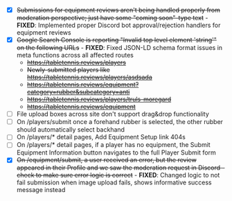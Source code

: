 - [x] ~~Submissions for equipment reviews aren't being handled properly from moderation perspective; just have some "coming soon"-type text~~ - **FIXED**: Implemented proper Discord bot approval/rejection handlers for equipment reviews
- [x] ~~Google Search Console is reporting "Invalid top level element 'string'" on the following URLs~~ - **FIXED**: Fixed JSON-LD schema format issues in meta functions across all affected routes
  - ~~https://tabletennis.reviews/players~~
  - ~~Newly-submitted players like https://tabletennis.reviews/players/asdsada~~
  - ~~https://tabletennis.reviews/equipment?category=rubber&subcategory=anti~~
  - ~~https://tabletennis.reviews/players/truls-moregard~~
  - ~~https://tabletennis.reviews/equipment~~
- [ ] File upload boxes across site don't support drag&drop functionality
- [ ] On /players/submit once a forehand rubber is selected, the other rubber should automatically select backhand
- [ ] On /players/* detail pages, Add Equipment Setup link 404s
- [ ] On /players/* detail pages, if a player has no equipment, the Submit Equipment Information button navigates to the full Player Submit form
- [x] ~~On /equipment/submit, a user received an error, but the review appeared in their Profile and we saw the moderation request in Discord - check to make sure error logic is correct~~ - **FIXED**: Changed logic to not fail submission when image upload fails, shows informative success message instead
